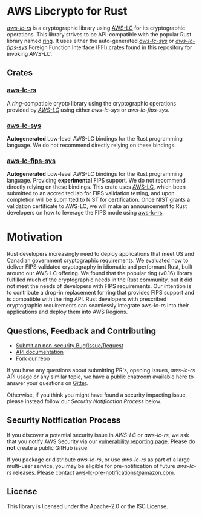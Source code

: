 # AWS Libcrypto for Rust
[*aws-lc-rs*](aws-lc-rs/README.md) is a cryptographic library using [AWS-LC](https://github.com/aws/aws-lc) for its
cryptographic operations.
This library strives to be API-compatible with the popular Rust library named
[ring](https://github.com/briansmith/ring). It uses either the auto-generated [*aws-lc-sys*](aws-lc-sys/README.md) or [
*aws-lc-fips-sys*](aws-lc-fips-sys/README.md) Foreign Function Interface (FFI) crates found in this
repository for invoking *AWS-LC*.

## Crates

### [aws-lc-rs](aws-lc-rs/README.md)
A *ring*-compatible crypto library using the cryptographic operations provided by
[*AWS-LC*](https://github.com/awslabs/aws-lc) using either *aws-lc-sys* or *aws-lc-fips-sys*.

### [aws-lc-sys](aws-lc-sys/README.md)
**Autogenerated** Low-level AWS-LC bindings for the Rust programming language.
We do not recommend directly relying on these bindings.

### [aws-lc-fips-sys](aws-lc-fips-sys/README.md)
**Autogenerated** Low-level AWS-LC bindings for the Rust programming language. Providing **experimental** FIPS support.
We do not recommend directly relying on these bindings. This crate
uses [AWS-LC](https://github.com/aws/aws-lc/tree/fips-2022-11-02),
which been submitted to an accredited lab for FIPS validation testing, and upon completion will be submitted to NIST
for certification. Once NIST grants a validation certificate to AWS-LC, we will make an announcement to Rust developers
on how to leverage the FIPS mode using [aws-lc-rs](https://crates.io/crates/aws-lc-rs).

# Motivation
Rust developers increasingly need to deploy applications that meet US and Canadian government cryptographic
requirements. We evaluated how to deliver FIPS validated cryptography in idiomatic and performant Rust, built around our
AWS-LC offering. We found that the popular ring (v0.16) library fulfilled much of the cryptographic needs in the Rust
community, but it did not meet the needs of developers with FIPS requirements. Our intention is to contribute a drop-in
replacement for ring that provides FIPS support and is compatible with the ring API. Rust developers with prescribed
cryptographic requirements can seamlessly integrate aws-lc-rs into their applications and deploy them into AWS Regions.

## Questions, Feedback and Contributing

* [Submit an non-security Bug/Issue/Request](https://github.com/awslabs/aws-lc-rust/issues/new/choose)
* [API documentation](https://docs.rs/aws-lc-rs/)
* [Fork our repo](https://github.com/awslabs/aws-lc-rust/fork)

If you have any questions about submitting PR's, opening issues, *aws-lc-rs* API usage or
any similar topic, we have a public chatroom available here to answer your questions
on [Gitter](https://gitter.im/aws/aws-lc).

Otherwise, if you think you might have found a security impacting issue, please instead
follow our *Security Notification Process* below.

## Security Notification Process

If you discover a potential security issue in *AWS-LC* or *aws-lc-rs*, we ask that you notify AWS
Security via our
[vulnerability reporting page](https://aws.amazon.com/security/vulnerability-reporting/).
Please do **not** create a public GitHub issue.

If you package or distribute *aws-lc-rs*, or use *aws-lc-rs* as part of a large multi-user service,
you may be eligible for pre-notification of future *aws-lc-rs* releases.
Please contact aws-lc-pre-notifications@amazon.com.

## License

This library is licensed under the Apache-2.0 or the ISC License.
